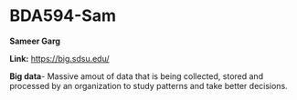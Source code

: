 # BDA594-Sam
**Sameer Garg**

**Link:** https://big.sdsu.edu/

**Big data**- Massive amout of data that is being collected, stored and processed by an organization to study patterns and take better decisions.


